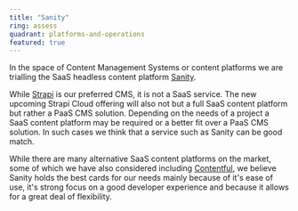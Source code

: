 ```yaml
---
title: "Sanity"
ring: assess
quadrant: platforms-and-operations
featured: true
---
```


In the space of Content Management Systems or content platforms we are trialling the SaaS headless content platform <a href="https://www.sanity.io//">Sanity</a>. 

While <a href="strapi.html">Strapi</a> is our preferred CMS, it is not a SaaS service. The new upcoming Strapi Cloud offering will also not but a full SaaS content platform but rather a PaaS CMS solution. Depending on the needs of a project a SaaS content platform may be required or a better fit over a PaaS CMS solution. In such cases we think that a service such as Sanity can be good match.

While there are many alternative SaaS content platforms on the market, some of which we have also considered including <a href="contentful.html">Contentful</a>, we believe Sanity holds the best cards for our needs mainly because of it's ease of use, it's strong focus on a good developer experience and because it allows for a great deal of flexibility.